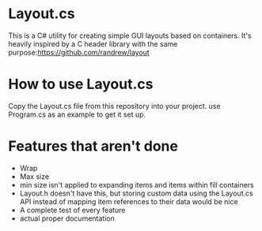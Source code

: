 # Layout.cs

This is a C# utility for creating simple GUI layouts based on containers.
It's heavily inspired by a C header library with the same purpose:https://github.com/randrew/layout

# How to use Layout.cs

Copy the Layout.cs file from this repository into your project.
use Program.cs as an example to get it set up.

# Features that aren't done
- Wrap
- Max size
- min size isn't applied to expanding items and items within fill containers
- Layout.h doesn't have this, but storing custom data using the Layout.cs API instead of mapping item references to their data would be nice
- A complete test of every feature
- actual proper documentation